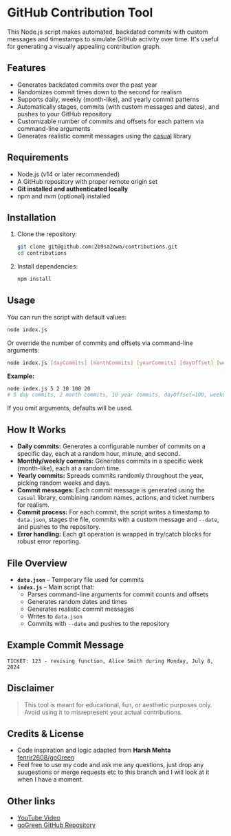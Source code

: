 # GitHub Contribution Tool

This Node.js script makes automated, backdated commits with custom messages and timestamps to simulate GitHub activity over time. It's useful for generating a visually appealing contribution graph.

## Features

- Generates backdated commits over the past year
- Randomizes commit times down to the second for realism
- Supports daily, weekly (month-like), and yearly commit patterns
- Automatically stages, commits (with custom messages and dates), and pushes to your GitHub repository
- Customizable number of commits and offsets for each pattern via command-line arguments
- Generates realistic commit messages using the [casual](https://www.npmjs.com/package/casual) library

## Requirements

- Node.js (v14 or later recommended)
- A GitHub repository with proper remote origin set
- **Git installed and authenticated locally**
- npm and nvm (optional) installed

## Installation

1. Clone the repository:

   ```bash
   git clone git@github.com:2b9sa2owa/contributions.git
   cd contributions
   ```

2. Install dependencies:

   ```bash
   npm install
   ```

## Usage

You can run the script with default values:

```bash
node index.js
```

Or override the number of commits and offsets via command-line arguments:

```bash
node index.js [dayCommits] [monthCommits] [yearCommits] [dayOffset] [weekOffset]
```

**Example:**

```bash
node index.js 5 2 10 100 20
# 5 day commits, 2 month commits, 10 year commits, dayOffset=100, weekOffset=20
```

If you omit arguments, defaults will be used.

## How It Works

- **Daily commits:** Generates a configurable number of commits on a specific day, each at a random hour, minute, and second.
- **Monthly/weekly commits:** Generates commits in a specific week (month-like), each at a random time.
- **Yearly commits:** Spreads commits randomly throughout the year, picking random weeks and days.
- **Commit messages:** Each commit message is generated using the `casual` library, combining random names, actions, and ticket numbers for realism.
- **Commit process:** For each commit, the script writes a timestamp to `data.json`, stages the file, commits with a custom message and `--date`, and pushes to the repository.
- **Error handling:** Each git operation is wrapped in try/catch blocks for robust error reporting.

## File Overview

- **`data.json`** – Temporary file used for commits
- **`index.js`** – Main script that:
  - Parses command-line arguments for commit counts and offsets
  - Generates random dates and times
  - Generates realistic commit messages
  - Writes to `data.json`
  - Commits with `--date` and pushes to the repository

## Example Commit Message

```
TICKET: 123 - revising function, Alice Smith during Monday, July 8, 2024
```

## Disclaimer

> This tool is meant for educational, fun, or aesthetic purposes only.  
> Avoid using it to misrepresent your actual contributions.

## Credits & License

- Code inspiration and logic adapted from **Harsh Mehta** [fenrir2608/goGreen](https://github.com/fenrir2608/goGreen/tree/main)
- Feel free to use my code and ask me any questions, just drop any suugestions or merge requests etc to this branch and I will look at it when I have a moment.

## Other links

- [YouTube Video](https://www.youtube.com/watch?v=LlkcvvGbs9I)
- [goGreen GitHub Repository](https://github.com/fenrir2608/goGreen)